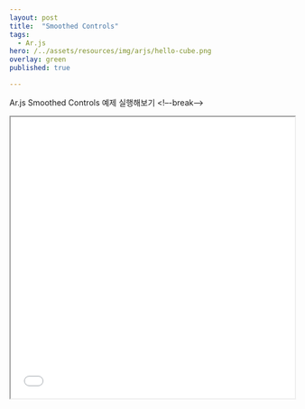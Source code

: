 ```yaml
---
layout: post
title:  "Smoothed Controls"
tags:
  - Ar.js
hero: /../assets/resources/img/arjs/hello-cube.png
overlay: green
published: true

---
```

Ar.js Smoothed Controls 예제 실행해보기
<!–-break-–>
                                                                         
<iframe width="100%" height="500px;" src="/../assets/resources/html/arjs/smoothedControls.html"></iframe>
